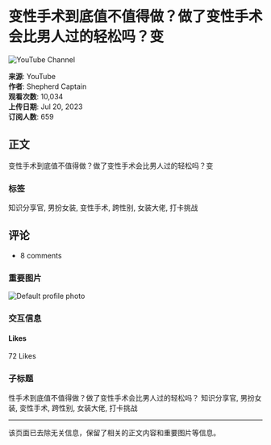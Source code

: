 # 变性手术到底值不值得做？做了变性手术会比男人过的轻松吗？变

![YouTube Channel](https://i.ytimg.com/an/tsa2GslxP2nhU1n5yRUapg/featured_channel.jpg?v=64352e1f)

**来源**: YouTube  
**作者**: Shepherd Captain  
**观看次数**: 10,034  
**上传日期**: Jul 20, 2023  
**订阅人数**: 659

## 正文

变性手术到底值不值得做？做了变性手术会比男人过的轻松吗？变

### 标签
知识分享官, 男扮女装, 变性手术, 跨性别, 女装大佬, 打卡挑战

## 评论
- 8 comments

### 重要图片
![Default profile photo](https://yt3.ggpht.com/a/default-user=s48-c-k-c0x00ffffff-no-rj)

### 交互信息
#### Likes
72 Likes

### 子标题
性手术到底值不值得做？做了变性手术会比男人过的轻松吗？ 知识分享官, 男扮女装, 变性手术, 跨性别, 女装大佬, 打卡挑战  

---

该页面已去除无关信息，保留了相关的正文内容和重要图片等信息。